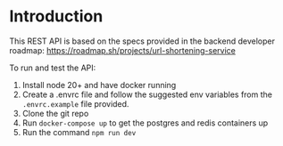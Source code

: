 # Introduction

This REST API is based on the specs provided in the backend developer roadmap: https://roadmap.sh/projects/url-shortening-service

To run and test the API:
1. Install node 20+ and have docker running
2. Create a .envrc file and follow the suggested env variables from the `.envrc.example` file provided.
3. Clone the git repo
4. Run `docker-compose up` to get the postgres and redis containers up
5. Run the command `npm run dev`
